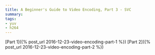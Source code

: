 ```yaml
---
title: A Beginner's Guide to Video Encoding, Part 3 - SVC
summary: 
tags:
- yuv
- h264
---
```


[Part 1]({% post_url 2016-12-23-video-encoding-part-1 %})
[Part 2]({% post_url 2016-12-23-video-encoding-part-2 %})
